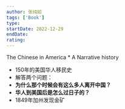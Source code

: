 ```yaml
---
author: 张纯如
tags: ['Book']
type: 
startDate: 2022-12-29
endDate:
rating: 
---
```


The Chinese in America * A Narrative history 




- 150年的美国华人移民史 
- 解答两个问题：
- **为什么那个时候会有这么多人离开中国？**
- **华人到美国后是怎么过日子的？**
- 1849年加州发现金矿

















